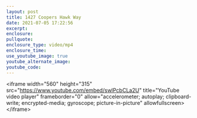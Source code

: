 ```yaml
---
layout: post
title: 1427 Coopers Hawk Way
date: 2021-07-05 17:22:56
excerpt:
enclosure:
pullquote:
enclosure_type: video/mp4
enclosure_time:
use_youtube_image: true
youtube_alternate_image:
youtube_code:
---
```

&lt;iframe width="560" height="315" src="https://www.youtube.com/embed/swlPcbCLa2U" title="YouTube video player" frameborder="0" allow="accelerometer; autoplay; clipboard-write; encrypted-media; gyroscope; picture-in-picture" allowfullscreen&gt;&lt;/iframe&gt;
